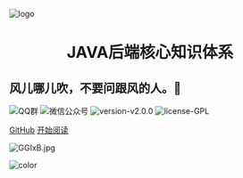 ![logo](https://docsify.js.org/_media/icon.svg)

<h1 align="center">JAVA后端核心知识体系</h1>
<h2>风儿哪儿吹，不要问跟风的人。💯</h2>

![QQ群](https://img.shields.io/badge/QQ%E7%BE%A4-660108379-yellowgreen.svg)
![微信公众号](https://img.shields.io/badge/微信公众号-码上Java-yellowgreen.svg)
![version-v2.0.0](https://img.shields.io/badge/version-v2.0.0-green.svg)
![license-GPL](https://img.shields.io/badge/license-GPL-blue.svg)


[GitHub](https://github.com/msJavaCoder/msJava)
[开始阅读](#🔥-微信公众号-：-码上java)

   

![GGIxB.jpg](https://s.im5i.com/2021/04/14/GGIxB.jpg)

![color](#000000)